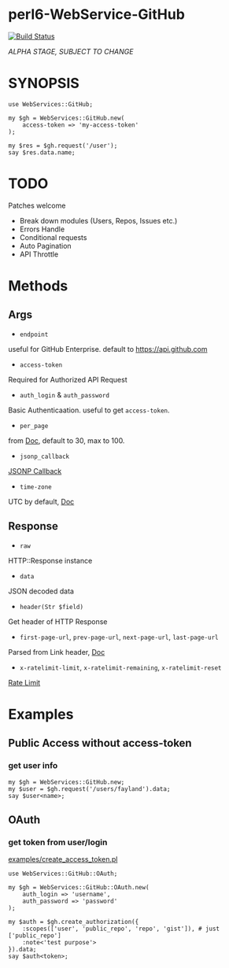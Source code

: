 # perl6-WebService-GitHub

[![Build Status](https://travis-ci.org/fayland/perl6-WebService-GitHub.svg?branch=master)](https://travis-ci.org/fayland/perl6-WebService-GitHub)

*ALPHA STAGE, SUBJECT TO CHANGE*

# SYNOPSIS

    use WebServices::GitHub;

    my $gh = WebServices::GitHub.new(
        access-token => 'my-access-token'
    );

    my $res = $gh.request('/user');
    say $res.data.name;

# TODO

Patches welcome

 * Break down modules (Users, Repos, Issues etc.)
 * Errors Handle
 * Conditional requests
 * Auto Pagination
 * API Throttle

# Methods

## Args

 * `endpoint`

useful for GitHub Enterprise. default to https://api.github.com

 * `access-token`

Required for Authorized API Request

 * `auth_login` & `auth_password`

Basic Authenticaation. useful to get `access-token`.

 * `per_page`

from [Doc](https://developer.github.com/v3/#pagination), default to 30, max to 100.

 * `jsonp_callback`

[JSONP Callback](https://developer.github.com/v3/#json-p-callbacks)

 * `time-zone`

UTC by default, [Doc](https://developer.github.com/v3/#timezones)

## Response

 * `raw`

HTTP::Response instance

 * `data`

JSON decoded data

 * `header(Str $field)`

Get header of HTTP Response

 * `first-page-url`, `prev-page-url`, `next-page-url`, `last-page-url`

Parsed from Link header, [Doc](https://developer.github.com/v3/#pagination)

 * `x-ratelimit-limit`, `x-ratelimit-remaining`, `x-ratelimit-reset`

[Rate Limit](https://developer.github.com/v3/#rate-limiting)

# Examples

## Public Access without access-token

### get user info

    my $gh = WebServices::GitHub.new;
    my $user = $gh.request('/users/fayland').data;
    say $user<name>;

## OAuth

### get token from user/login

[examples/create_access_token.pl](examples/create_access_token.pl)

```perl6
use WebServices::GitHub::OAuth;

my $gh = WebServices::GitHub::OAuth.new(
    auth_login => 'username',
    auth_password => 'password'
);

my $auth = $gh.create_authorization({
    :scopes(['user', 'public_repo', 'repo', 'gist']), # just ['public_repo']
    :note<'test purpose'>
}).data;
say $auth<token>;
```
